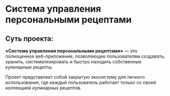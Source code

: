 # Система управления персональными рецептами

## Суть проекта:

**«Система управления персональными рецептами»** — это полноценное веб-приложение, позволяющее пользователям создавать, хранить, систематизировать и быстро находить собственные кулинарные рецепты.

Проект представляет собой закрытую экосистему для личного использования, где каждый пользователь работает только со своей коллекцией кулинарных рецептов.
